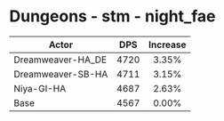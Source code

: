 # Dungeons - stm - night_fae
| Actor | DPS | Increase |
|---|:---:|:---:|
|Dreamweaver-HA_DE|4720|3.35%|
|Dreamweaver-SB-HA|4711|3.15%|
|Niya-GI-HA|4687|2.63%|
|Base|4567|0.00%|
